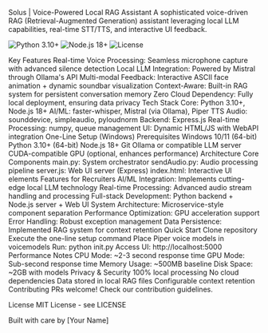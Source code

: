 Solus | Voice-Powered Local RAG Assistant
A sophisticated voice-driven RAG (Retrieval-Augmented Generation) assistant leveraging local LLM capabilities, real-time STT/TTS, and interactive UI feedback.

<img alt="Python 3.10+" src="https://img.shields.io/badge/python-3.10+-blue.svg">

<img alt="Node.js 18+" src="https://img.shields.io/badge/node-18+-green.svg">

<img alt="License" src="https://img.shields.io/badge/license-MIT-blue.svg">

Key Features
Real-time Voice Processing: Seamless microphone capture with advanced silence detection
Local LLM Integration: Powered by Mistral through Ollama's API
Multi-modal Feedback: Interactive ASCII face animation + dynamic soundbar visualization
Context-Aware: Built-in RAG system for persistent conversation memory
Zero Cloud Dependency: Fully local deployment, ensuring data privacy
Tech Stack
Core: Python 3.10+, Node.js 18+
AI/ML: faster-whisper, Mistral (via Ollama), Piper TTS
Audio: sounddevice, simpleaudio, pyloudnorm
Backend: Express.js
Real-time Processing: numpy, queue management
UI: Dynamic HTML/JS with WebAPI integration
One-Line Setup (Windows)
Prerequisites
Windows 10/11 (64-bit)
Python 3.10+ (64-bit)
Node.js 18+
Git
Ollama or compatible LLM server
CUDA-compatible GPU (optional, enhances performance)
Architecture
Core Components
main.py: System orchestrator
sendAudio.py: Audio processing pipeline
server.js: Web UI server (Express)
index.html: Interactive UI elements
Features for Recruiters
AI/ML Integration: Implements cutting-edge local LLM technology
Real-time Processing: Advanced audio stream handling and processing
Full-stack Development: Python backend + Node.js server + Web UI
System Architecture: Microservice-style component separation
Performance Optimization: GPU acceleration support
Error Handling: Robust exception management
Data Persistence: Implemented RAG system for context retention
Quick Start
Clone repository
Execute the one-line setup command
Place Piper voice models in voicemodels
Run: python init.py
Access UI: http://localhost:5000
Performance Notes
CPU Mode: ~2-3 second response time
GPU Mode: Sub-second response time
Memory Usage: ~500MB baseline
Disk Space: ~2GB with models
Privacy & Security
100% local processing
No cloud dependencies
Data stored in local RAG files
Configurable context retention
Contributing
PRs welcome! Check our contribution guidelines.

License
MIT License - see LICENSE

Built with care by [Your Name]
